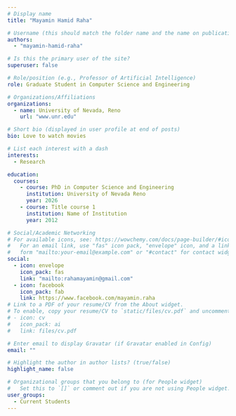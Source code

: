 ```yaml
---
# Display name
title: "Mayamin Hamid Raha"

# Username (this should match the folder name and the name on publications)
authors:
  - "mayamin-hamid-raha"

# Is this the primary user of the site?
superuser: false

# Role/position (e.g., Professor of Artificial Intelligence)
role: Graduate Student in Computer Science and Engineering

# Organizations/Affiliations
organizations:
  - name: University of Nevada, Reno
    url: "www.unr.edu"

# Short bio (displayed in user profile at end of posts)
bio: Love to watch movies

# List each interest with a dash
interests:
  - Research

education:
  courses:
    - course: PhD in Computer Science and Engineering
      institution: University of Nevada Reno
      year: 2026
    - course: Title course 1
      institution: Name of Institution
      year: 2012

# Social/Academic Networking
# For available icons, see: https://wowchemy.com/docs/page-builder/#icons
#   For an email link, use "fas" icon pack, "envelope" icon, and a link in the
#   form "mailto:your-email@example.com" or "#contact" for contact widget.
social:
  - icon: envelope
    icon_pack: fas
    link: "mailto:rahamayamin@gmail.com"
  - icon: facebook
    icon_pack: fab
    link: https://www.facebook.com/mayamin.raha
# Link to a PDF of your resume/CV from the About widget.
# To enable, copy your resume/CV to `static/files/cv.pdf` and uncomment the lines below.
# - icon: cv
#   icon_pack: ai
#   link: files/cv.pdf

# Enter email to display Gravatar (if Gravatar enabled in Config)
email: ""

# Highlight the author in author lists? (true/false)
highlight_name: false

# Organizational groups that you belong to (for People widget)
#   Set this to `[]` or comment out if you are not using People widget.
user_groups:
  - Current Students
---
```

